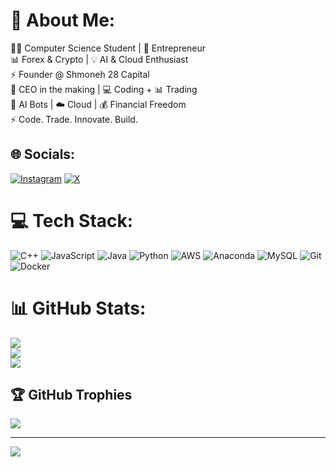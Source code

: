 # 💫 About Me:
👨‍💻 Computer Science Student | 🚀 Entrepreneur<br>📊 Forex & Crypto | 💡 AI & Cloud Enthusiast<br>⚡ Founder @ Shmoneh 28 Capital<br>🚀 CEO in the making | 💻 Coding + 📊 Trading<br>🤖 AI Bots | ☁️ Cloud | 💰 Financial Freedom<br>⚡ Code. Trade. Innovate. Build.


## 🌐 Socials:
[![Instagram](https://img.shields.io/badge/Instagram-%23E4405F.svg?logo=Instagram&logoColor=white)](https://instagram.com/_bc.e.zeddx) [![X](https://img.shields.io/badge/X-black.svg?logo=X&logoColor=white)](https://x.com/zeddx88) 

# 💻 Tech Stack:
![C++](https://img.shields.io/badge/c++-%2300599C.svg?style=for-the-badge&logo=c%2B%2B&logoColor=white) ![JavaScript](https://img.shields.io/badge/javascript-%23323330.svg?style=for-the-badge&logo=javascript&logoColor=%23F7DF1E) ![Java](https://img.shields.io/badge/java-%23ED8B00.svg?style=for-the-badge&logo=openjdk&logoColor=white) ![Python](https://img.shields.io/badge/python-3670A0?style=for-the-badge&logo=python&logoColor=ffdd54) ![AWS](https://img.shields.io/badge/AWS-%23FF9900.svg?style=for-the-badge&logo=amazon-aws&logoColor=white) ![Anaconda](https://img.shields.io/badge/Anaconda-%2344A833.svg?style=for-the-badge&logo=anaconda&logoColor=white) ![MySQL](https://img.shields.io/badge/mysql-4479A1.svg?style=for-the-badge&logo=mysql&logoColor=white) ![Git](https://img.shields.io/badge/git-%23F05033.svg?style=for-the-badge&logo=git&logoColor=white) ![Docker](https://img.shields.io/badge/docker-%230db7ed.svg?style=for-the-badge&logo=docker&logoColor=white)
# 📊 GitHub Stats:
![](https://github-readme-stats.vercel.app/api?username=ben1-tech&theme=dark&hide_border=false&include_all_commits=false&count_private=false)<br/>
![](https://nirzak-streak-stats.vercel.app/?user=ben1-tech&theme=dark&hide_border=false)<br/>
![](https://github-readme-stats.vercel.app/api/top-langs/?username=ben1-tech&theme=dark&hide_border=false&include_all_commits=false&count_private=false&layout=compact)

## 🏆 GitHub Trophies
![](https://github-profile-trophy.vercel.app/?username=ben1-tech&theme=radical&no-frame=false&no-bg=false&margin-w=4)

---
[![](https://visitcount.itsvg.in/api?id=ben1-tech&icon=0&color=0)](https://visitcount.itsvg.in)

<!-- Proudly created with GPRM ( https://gprm.itsvg.in ) -->
